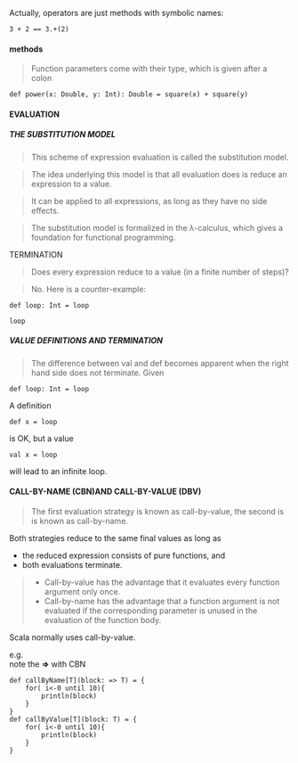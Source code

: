 
Actually, operators are just methods with symbolic names:

```
3 + 2 == 3.+(2)
```

#### methods
>Function parameters come with their type, which is given after a colon
```
def power(x: Double, y: Int): Double = square(x) + square(y)
```



#### EVALUATION

##### THE SUBSTITUTION MODEL

>This scheme of expression evaluation is called the substitution model.

>The idea underlying this model is that all evaluation does is reduce an expression to a value.

>It can be applied to all expressions, as long as they have no side effects.

>The substitution model is formalized in the λ-calculus, which gives a foundation for functional programming.

TERMINATION

>Does every expression reduce to a value (in a finite number of steps)?

>No. Here is a counter-example:

```
def loop: Int = loop

loop
```

##### VALUE DEFINITIONS AND TERMINATION

>The difference between val and def becomes apparent when the right hand side does not terminate. Given
```
def loop: Int = loop
```
A definition
```
def x = loop
```
is OK, but a value
```
val x = loop
```
will lead to an infinite loop.




#### CALL-BY-NAME (CBN)AND CALL-BY-VALUE (DBV)
>The first evaluation strategy is known as call-by-value, the second is is known as call-by-name.

Both strategies reduce to the same final values as long as

- the reduced expression consists of pure functions, and
- both evaluations terminate.


>- Call-by-value has the advantage that it evaluates every function argument only once.
>- Call-by-name has the advantage that a function argument is not evaluated if the corresponding parameter is unused in the evaluation of the function body.

Scala normally uses call-by-value.

e.g.  
note the **=>** with CBN

```
def callByName[T](block: => T) = {
    for( i<-0 until 10){
        println(block)
    }
}
def callByValue[T](block: T) = {
    for( i<-0 until 10){
        println(block)
    }
}
```
